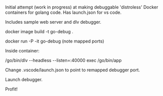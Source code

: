 Initial attempt (work in progress) at making debuggable 'distroless' Docker containers for golang code.  Has launch.json for vs code.

Includes sample web server and dlv debugger.

docker image build -t go-debug .

docker run -P -it go-debug (note mapped ports)

Inside container:

/go/bin/dlv --headless --listen=:40000 exec /go/bin/app

Change .vscode/launch.json to point to remapped debugger port.

Launch debugger.

Profit!